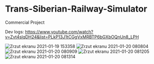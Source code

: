 # Trans-Siberian-Railway-Simulator
Commercial Project

Dev logs: https://www.youtube.com/watch?v=Zvt4slqDH24&list=PLkP13J1tCGgVxMRBTP6bGXbOQnUn8_LPH

![Zrzut ekranu 2021-01-19 153358](https://user-images.githubusercontent.com/39192319/105140050-73229400-5af7-11eb-85c5-7331fe581b76.png)
![Zrzut ekranu 2021-01-20 080804](https://user-images.githubusercontent.com/39192319/105140053-7453c100-5af7-11eb-9651-35f4d9940083.png)
![Zrzut ekranu 2021-01-20 080909](https://user-images.githubusercontent.com/39192319/105140055-7584ee00-5af7-11eb-859a-4c44e6a41f6f.png)
![Zrzut ekranu 2021-01-20 081205](https://user-images.githubusercontent.com/39192319/105140058-761d8480-5af7-11eb-9d3b-878ed19153f0.png)
![Zrzut ekranu 2021-01-20 081314](https://user-images.githubusercontent.com/39192319/105140063-77e74800-5af7-11eb-8857-001890dac49b.png)
